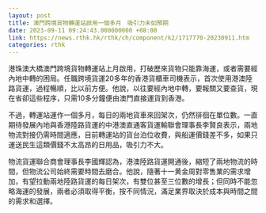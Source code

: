 ```yaml
---
layout: post
title: 澳門跨境貨物轉運站啟用一個多月　吸引力未如預期
date: 2023-09-11 09:24:43.000000000 +08:00
link: https://news.rthk.hk/rthk/ch/component/k2/1717770-20230911.htm
categories: rthk
---
```


港珠澳大橋澳門跨境貨物轉運站上月啟用，打破歷來貨物只能靠海運，或者需要經內地中轉的困局。任職跨境貨運20多年的香港貨櫃車司機表示，首次使用港澳陸路貨運，過程暢順，比以前方便。他說，以往要經內地中轉，要報關又要查貨，現在省卻這些程序，只需10多分鐘便由澳門直接運貨到香港。

不過，轉運站運作一個多月，每日的兩地貨車來回架次，仍然徘徊在單位數。一直期待發展內地與香港陸路貨運的中港澳直通客貨運輸聯會理事長李賢良表示，兩地物流對接仍需時間適應，目前轉運站的貨台泊位收費，與船運價錢差不多，如果只運送民生這類價錢不太高昂的日用品，吸引力不大。

物流貨運聯合商會理事長李國輝認為，港澳陸路貨運開通後，縮短了兩地物流的時間，但物流公司始終需要時間去磨合。他說，隨著十一黄金周對零售業的需求增加，有望拉動兩地陸路貨運的每日架次，有雙位甚至三位數的增長；但同時不能忽略海運的發展，兩者必須取得平衡，按不同情況，滿足業界取決於成本與時間之間的需求和選擇。
